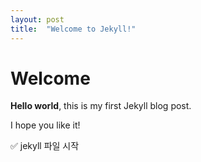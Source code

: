 ```yaml
---
layout: post
title:  "Welcome to Jekyll!"
---
```


# Welcome

**Hello world**, this is my first Jekyll blog post.

I hope you like it!

✅ jekyll 파일 시작
